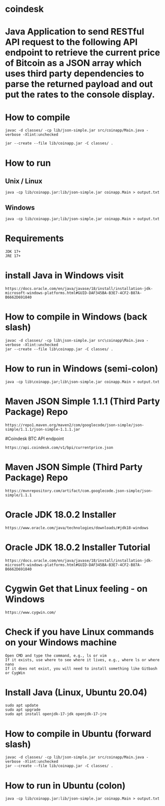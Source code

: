# coindesk
# Java Application to send RESTful API request to the following API endpoint to retrieve the current price of Bitcoin as a JSON array which uses third party dependencies to parse the returned payload and out put the rates to the console display.
# How to compile
```
javac -d classes/ -cp lib/json-simple.jar src/coinapp/Main.java -verbose -Xlint:unchecked

jar --create --file lib/coinapp.jar -C classes/ .
```
# How to run

## Unix / Linux
```
java -cp lib/coinapp.jar:lib/json-simple.jar coinapp.Main > output.txt
```

## Windows
```
java -cp lib/coinapp.jar;lib/json-simple.jar coinapp.Main > output.txt
```

# Requirements
```
JDK 17+
JRE 17+
```

# install Java in Windows visit
```
https://docs.oracle.com/en/java/javase/18/install/installation-jdk-microsoft-windows-platforms.html#GUID-DAF345BA-B3E7-4CF2-B87A-B6662D691840
```

# How to compile in Windows (back slash)
```
javac -d classes/ -cp lib\json-simple.jar src\coinapp\Main.java -verbose -Xlint:unchecked
jar --create --file lib\coinapp.jar -C classes/ .
```

# How to run in Windows (semi-colon)
```
java -cp lib\coinapp.jar;lib\json-simple.jar coinapp.Main > output.txt
```

# Maven JSON Simple 1.1.1 (Third Party Package) Repo
```
https://repo1.maven.org/maven2/com/googlecode/json-simple/json-simple/1.1.1/json-simple-1.1.1.jar
```

#Coindesk BTC API endpoint
```
https://api.coindesk.com/v1/bpi/currentprice.json
```

# Maven JSON Simple (Third Party Package) Repo
```
https://mvnrepository.com/artifact/com.googlecode.json-simple/json-simple/1.1.1
```

# Oracle JDK 18.0.2 Installer
```
https://www.oracle.com/java/technologies/downloads/#jdk18-windows
```

# Oracle JDK 18.0.2 Installer Tutorial
```
https://docs.oracle.com/en/java/javase/18/install/installation-jdk-microsoft-windows-platforms.html#GUID-DAF345BA-B3E7-4CF2-B87A-B6662D691840
```

# Cygwin Get that Linux feeling - on Windows
```
https://www.cygwin.com/
```

# Check if you have Linux commands on your Windows machine
```
Open CMD and type the command, e.g., ls or vim
If it exists, use where to see where it lives, e.g., where ls or where nano
If it does not exist, you will need to install something like Gitbash or CygWin
```

# Install Java (Linux, Ubuntu 20.04)
```
sudo apt update
sudo apt upgrade
sudo apt install openjdk-17-jdk openjdk-17-jre
```

# How to compile in Ubuntu (forward slash)
```
javac -d classes/ -cp lib/json-simple.jar src/coinapp/Main.java -verbose -Xlint:unchecked
jar --create --file lib/coinapp.jar -C classes/ .
```

# How to run in Ubuntu (colon)
```
java -cp lib/coinapp.jar:lib/json-simple.jar coinapp.Main > output.txt
```
